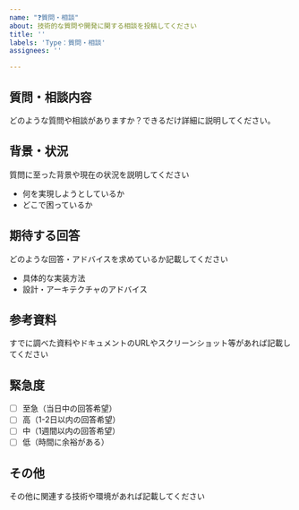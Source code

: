 ```yaml
---
name: "❓質問・相談"
about: 技術的な質問や開発に関する相談を投稿してください
title: ''
labels: 'Type：質問・相談'
assignees: ''

---
```


## 質問・相談内容
どのような質問や相談がありますか？できるだけ詳細に説明してください。

## 背景・状況
質問に至った背景や現在の状況を説明してください
- 何を実現しようとしているか
- どこで困っているか

## 期待する回答
どのような回答・アドバイスを求めているか記載してください
- 具体的な実装方法
- 設計・アーキテクチャのアドバイス

## 参考資料
すでに調べた資料やドキュメントのURLやスクリーンショット等があれば記載してください

## 緊急度
- [ ] 至急（当日中の回答希望）
- [ ] 高（1-2日以内の回答希望）
- [ ] 中（1週間以内の回答希望）
- [ ] 低（時間に余裕がある）

## その他
その他に関連する技術や環境があれば記載してください
